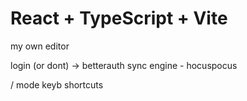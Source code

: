 # React + TypeScript + Vite

my own editor

login (or dont) -> betterauth
sync engine - hocuspocus

/ mode
keyb shortcuts